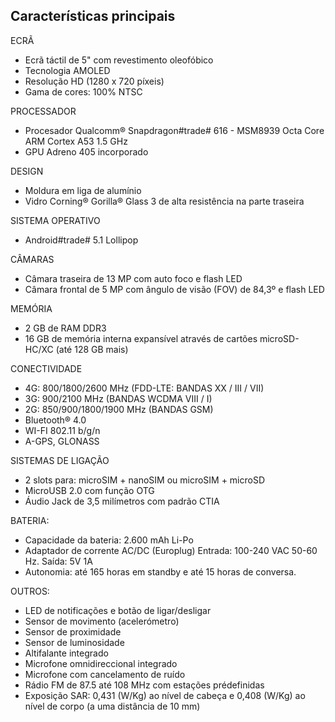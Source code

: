 ## Características principais

ECRÃ
- Ecrã táctil de 5" com revestimento oleofóbico
- Tecnologia AMOLED
- Resolução HD (1280 x 720 píxeis)
- Gama de cores: 100% NTSC

PROCESSADOR
- Procesador Qualcomm® Snapdragon#trade# 616 - MSM8939 Octa Core ARM Cortex A53 1.5 GHz
- GPU Adreno 405 incorporado

DESIGN
- Moldura em liga de alumínio
- Vidro Corning® Gorilla® Glass 3 de alta resistência na parte traseira

SISTEMA OPERATIVO
- Android#trade# 5.1 Lollipop

CÂMARAS
- Câmara traseira de 13 MP com auto foco e flash LED
- Câmara frontal de 5 MP com ângulo de visão (FOV) de 84,3º e flash LED

MEMÓRIA
- 2 GB de RAM DDR3
- 16 GB de memória interna expansível através de cartões microSD-HC/XC (até 128 GB mais)

CONECTIVIDADE
- 4G: 800/1800/2600 MHz (FDD-LTE: BANDAS XX / III / VII)
- 3G: 900/2100 MHz (BANDAS WCDMA VIII / I)
- 2G: 850/900/1800/1900 MHz (BANDAS GSM)
- Bluetooth® 4.0
- WI-FI 802.11 b/g/n
- A-GPS, GLONASS

SISTEMAS DE LIGAÇÃO
- 2 slots para: microSIM + nanoSIM ou microSIM + microSD
- MicroUSB 2.0 com função OTG
- Áudio Jack de 3,5 milímetros com padrão CTIA

BATERIA:
- Capacidade da bateria: 2.600 mAh Li-Po
- Adaptador de corrente AC/DC (Europlug) Entrada: 100-240 VAC 50-60 Hz. Saída: 5V 1A
- Autonomia: até 165 horas em standby e até 15 horas de conversa.

OUTROS:
- LED de notificações e botão de ligar/desligar
- Sensor de movimento (acelerómetro)
- Sensor de proximidade
- Sensor de luminosidade
- Altifalante integrado
- Microfone omnidireccional integrado
- Microfone com cancelamento de ruído
- Rádio FM de 87.5 até 108 MHz com estações prédefinidas
- Exposição SAR: 0,431 (W/Kg) ao nível de cabeça e 0,408 (W/Kg) ao nível de corpo (a uma distância de 10 mm)
